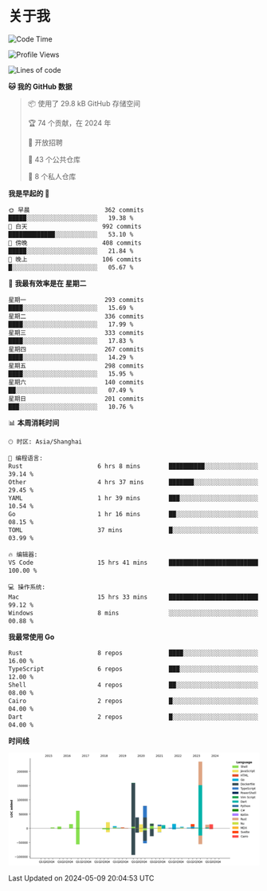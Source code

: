 # 关于我

<!--START_SECTION:waka-->
![Code Time](http://img.shields.io/badge/Code%20Time-2%2C693%20hrs%2052%20mins-blue)

![Profile Views](http://img.shields.io/badge/%E4%B8%AA%E4%BA%BA%E8%B5%84%E6%96%99%E8%A7%82%E7%9C%8B%E6%AC%A1%E6%95%B0-17-blue)

![Lines of code](https://img.shields.io/badge/%E4%BB%8E%E3%80%8CHello%20World%E3%80%8D%E8%B5%B7%E6%88%91%E5%B7%B2%E7%BB%8F%E5%86%99%E4%BA%86-745.7%20thousand%20%E8%A1%8C%E4%BB%A3%E7%A0%81-blue)

**🐱 我的 GitHub 数据** 

> 📦  使用了 29.8 kB GitHub 存储空间 
 > 
> 🏆 74 个贡献，在 2024 年
 > 
> 💼 开放招聘
 > 
> 📜 43 个公共仓库 
 > 
> 🔑 8 个私人仓库 
 > 
**我是早起的 🐤** 

```text
🌞 早晨                     362 commits         █████░░░░░░░░░░░░░░░░░░░░   19.38 % 
🌆 白天                     992 commits         █████████████░░░░░░░░░░░░   53.10 % 
🌃 傍晚                     408 commits         █████░░░░░░░░░░░░░░░░░░░░   21.84 % 
🌙 晚上                     106 commits         █░░░░░░░░░░░░░░░░░░░░░░░░   05.67 % 
```
📅 **我最有效率是在 星期二** 

```text
星期一                      293 commits         ████░░░░░░░░░░░░░░░░░░░░░   15.69 % 
星期二                      336 commits         ████░░░░░░░░░░░░░░░░░░░░░   17.99 % 
星期三                      333 commits         ████░░░░░░░░░░░░░░░░░░░░░   17.83 % 
星期四                      267 commits         ████░░░░░░░░░░░░░░░░░░░░░   14.29 % 
星期五                      298 commits         ████░░░░░░░░░░░░░░░░░░░░░   15.95 % 
星期六                      140 commits         ██░░░░░░░░░░░░░░░░░░░░░░░   07.49 % 
星期日                      201 commits         ███░░░░░░░░░░░░░░░░░░░░░░   10.76 % 
```


📊 **本周消耗时间** 

```text
🕑︎ 时区: Asia/Shanghai

💬 编程语言: 
Rust                     6 hrs 8 mins        ██████████░░░░░░░░░░░░░░░   39.14 % 
Other                    4 hrs 37 mins       ███████░░░░░░░░░░░░░░░░░░   29.45 % 
YAML                     1 hr 39 mins        ███░░░░░░░░░░░░░░░░░░░░░░   10.54 % 
Go                       1 hr 16 mins        ██░░░░░░░░░░░░░░░░░░░░░░░   08.15 % 
TOML                     37 mins             █░░░░░░░░░░░░░░░░░░░░░░░░   03.99 % 

🔥 编辑器: 
VS Code                  15 hrs 41 mins      █████████████████████████   100.00 % 

💻 操作系统: 
Mac                      15 hrs 33 mins      █████████████████████████   99.12 % 
Windows                  8 mins              ░░░░░░░░░░░░░░░░░░░░░░░░░   00.88 % 
```

**我最常使用 Go** 

```text
Rust                     8 repos             ████░░░░░░░░░░░░░░░░░░░░░   16.00 % 
TypeScript               6 repos             ███░░░░░░░░░░░░░░░░░░░░░░   12.00 % 
Shell                    4 repos             ██░░░░░░░░░░░░░░░░░░░░░░░   08.00 % 
Cairo                    2 repos             █░░░░░░░░░░░░░░░░░░░░░░░░   04.00 % 
Dart                     2 repos             █░░░░░░░░░░░░░░░░░░░░░░░░   04.00 % 
```



**时间线**

![Lines of Code chart](https://raw.githubusercontent.com/catusax/catusax/master/assets/bar_graph.png)


 Last Updated on 2024-05-09 20:04:53 UTC
<!--END_SECTION:waka-->
